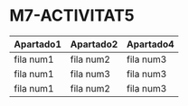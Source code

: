 # M7-ACTIVITAT5
| Apartado1 | Apartado2 | Apartado4 |
|-----------|-----------|-----------|
| fila num1 | fila num2 |fila num3  |
| fila num1 | fila num3 | fila num3 |
| fila num1 | fila num2 | fila num3 |
